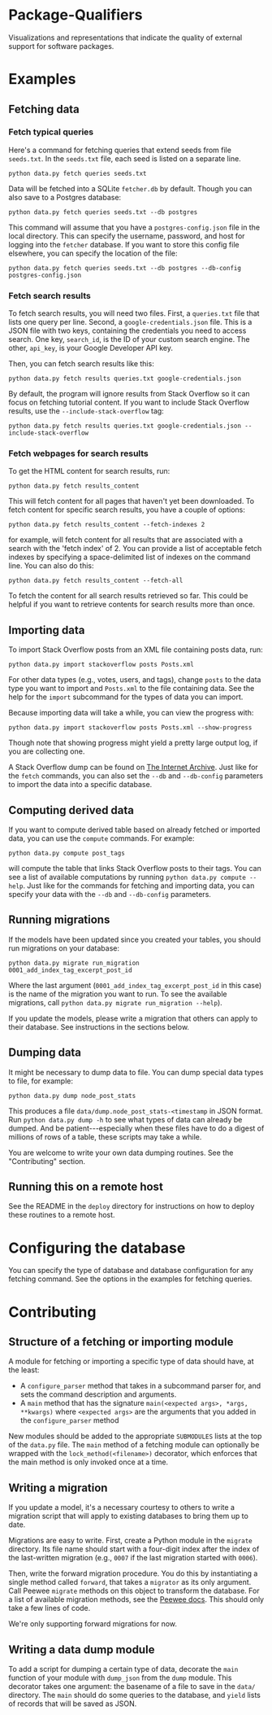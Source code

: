 # Package-Qualifiers

Visualizations and representations that indicate the quality of external support for software packages.

# Examples

## Fetching data

### Fetch typical queries

Here's a command for fetching queries that extend seeds from file `seeds.txt`.
In the `seeds.txt` file, each seed is listed on a separate line.

    python data.py fetch queries seeds.txt

Data will be fetched into a SQLite `fetcher.db` by default.
Though you can also save to a Postgres database:

    python data.py fetch queries seeds.txt --db postgres 

This command will assume that you have a `postgres-config.json` file in the local directory.
This can specify the username, password, and host for logging into the `fetcher` database.
If you want to store this config file elsewhere, you can specify the location of the file:

    python data.py fetch queries seeds.txt --db postgres --db-config postgres-config.json

### Fetch search results

To fetch search results, you will need two files.
First, a `queries.txt` file that lists one query per line.
Second, a `google-credentials.json` file.
This is a JSON file with two keys, containing the credentials you need to access search.
One key, `search_id`, is the ID of your custom search engine.
The other, `api_key`, is your Google Developer API key.

Then, you can fetch search results like this:

    python data.py fetch results queries.txt google-credentials.json

By default, the program will ignore results from Stack Overflow so it can focus on fetching tutorial content.
If you want to include Stack Overflow results, use the `--include-stack-overflow` tag:

    python data.py fetch results queries.txt google-credentials.json --include-stack-overflow

### Fetch webpages for search results

To get the HTML content for search results, run:

    python data.py fetch results_content

This will fetch content for all pages that haven't yet been downloaded.
To fetch content for specific search results, you have a couple of options:

    python data.py fetch results_content --fetch-indexes 2

for example, will fetch content for all results that are associated with a search with the 'fetch index' of 2.
You can provide a list of acceptable fetch indexes by specifying a space-delimited list of indexes on the command line.
You can also do this:

    python data.py fetch results_content --fetch-all

To fetch the content for all search results retrieved so far.
This could be helpful if you want to retrieve contents for search results more than once.

## Importing data

To import Stack Overflow posts from an XML file containing posts data, run:

    python data.py import stackoverflow posts Posts.xml

For other data types (e.g., votes, users, and tags), change `posts` to the data type you want to import and `Posts.xml` to the file containing data.
See the help for the `import` subcommand for the types of data you can import.

Because importing data will take a while, you can view the progress with:

    python data.py import stackoverflow posts Posts.xml --show-progress

Though note that showing progress might yield a pretty large output log, if you are collecting one.

A Stack Overflow dump can be found on [The Internet Archive](https://archive.org/details/stackexchange).
Just like for the `fetch` commands, you can also set the `--db` and `--db-config` parameters to import the data into a specific database.

## Computing derived data

If you want to compute derived table based on already fetched or imported data, you can use the `compute` commands.
For example:

    python data.py compute post_tags

will compute the table that links Stack Overflow posts to their tags.
You can see a list of available computations by running `python data.py compute --help`.
Just like for the commands for fetching and importing data, you can specify your data with the `--db` and `--db-config` parameters.

## Running migrations

If the models have been updated since you created your tables, you should run migrations on your database:

    python data.py migrate run_migration 0001_add_index_tag_excerpt_post_id

Where the last argument (`0001_add_index_tag_excerpt_post_id` in this case) is the name of the migration you want to run.
To see the available migrations, call `python data.py migrate run_migration --help`).

If you update the models, please write a migration that others can apply to their database.
See instructions in the sections below.

## Dumping data

It might be necessary to dump data to file.
You can dump special data types to file, for example:

    python data.py dump node_post_stats

This produces a file `data/dump.node_post_stats-<timestamp` in JSON format.
Run `python data.py dump -h` to see what types of data can already be dumped.
And be patient---especially when these files have to do a digest of millions of rows of a table, these scripts may take a while.

You are welcome to write your own data dumping routines.
See the "Contributing" section.

## Running this on a remote host

See the README in the `deploy` directory for instructions on how to deploy these routines to a remote host.

# Configuring the database

You can specify the type of database and database configuration for any fetching command.
See the options in the examples for fetching queries.

# Contributing

## Structure of a fetching or importing module

A module for fetching or importing a specific type of data should have, at the least:
* A `configure_parser` method that takes in a subcommand parser for, and sets the command description and arguments.
* A `main` method that has the signature `main(<expected args>, *args, **kwargs)` where `<expected args>` are the arguments that you added in the `configure_parser` method

New modules should be added to the appropriate `SUBMODULES` lists at the top of the `data.py` file.
The `main` method of a fetching module can optionally be wrapped with the `lock_method(<filename>)` decorator, which enforces that the main method is only invoked once at a time.

## Writing a migration

If you update a model, it's a necessary courtesy to others to write a migration script that will apply to existing databases to bring them up to date.

Migrations are easy to write.
First, create a Python module in the `migrate` directory.
Its file name should start with a four-digit index after the index of the last-written migration (e.g., `0007` if the last migration started with `0006`).

Then, write the forward migration procedure.
You do this by instantiating a single method called `forward`, that takes a `migrator` as its only argument.
Call Peewee `migrate` methods on this object to transform the database.
For a list of available migration methods, see the [Peewee docs](http://docs.peewee-orm.com/en/latest/peewee/playhouse.html#schema-migrations).
This should only take a few lines of code.

We're only supporting forward migrations for now.

## Writing a data dump module

To add a script for dumping a certain type of data, decorate the `main` function of your module with `dump_json` from the `dump` module.
This decorator takes one argument: the basename of a file to save in the `data/` directory.
The `main` should do some queries to the database, and `yield` lists of records that will be saved as JSON.
